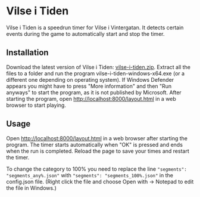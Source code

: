 # Vilse i Tiden

Vilse i Tiden is a speedrun timer for Vilse i Vintergatan. It detects certain
events during the game to automatically start and stop the timer.

## Installation

Download the latest version of Vilse i Tiden: [vilse-i-tiden.zip]. Extract all
the files to a folder and run the program vilse-i-tiden-windows-x64.exe (or a
different one depending on operating system). If Windows Defender appears you
might have to press "More information" and then "Run anyways" to start the
program, as it is not published by Microsoft. After starting the program, open
[http://localhost:8000/layout.html]() in a web browser to start playing.

[vilse-i-tiden.zip]: https://github.com/Herman-L/vilse-i-tiden/releases/download/v0.1.1/vilse-i-tiden.zip

## Usage

Open [http://localhost:8000/layout.html]() in a web browser after starting the
program. The timer starts automatically when "OK" is pressed and ends when the
run is completed. Reload the page to save your times and restart the timer.

To change the category to 100% you need to replace the line
`"segments": "segments_any%.json"` with `"segments": "segments_100%.json"` in
the config.json file. (Right click the file and choose Open with &rarr; Notepad
to edit the file in Windows.)
